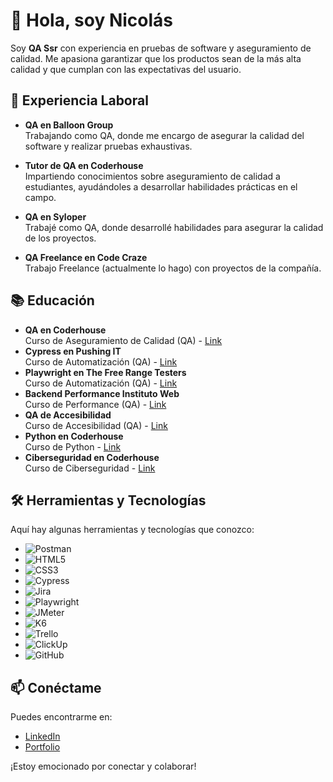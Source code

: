 # 👋 Hola, soy Nicolás


Soy **QA Ssr** con experiencia en pruebas de software y aseguramiento de calidad. Me apasiona garantizar que los productos sean de la más alta calidad y que cumplan con las expectativas del usuario.

## 💼 Experiencia Laboral

- **QA en Balloon Group**  
  Trabajando como QA, donde me encargo de asegurar la calidad del software y realizar pruebas exhaustivas.
  
- **Tutor de QA en Coderhouse**  
  Impartiendo conocimientos sobre aseguramiento de calidad a estudiantes, ayudándoles a desarrollar habilidades prácticas en el campo.
  
- **QA en Syloper**  
  Trabajé como QA, donde desarrollé habilidades para asegurar la calidad de los proyectos.

- **QA Freelance en Code Craze**  
  Trabajo Freelance (actualmente lo hago) con proyectos de la compañía.

## 📚 Educación

- **QA en Coderhouse**  
  Curso de Aseguramiento de Calidad (QA) - [Link](https://www.coderhouse.com)
- **Cypress en Pushing IT**  
  Curso de Automatización (QA) - [Link](https://www.linkedin.com/company/pushing-it/posts/?feedView=all)
- **Playwright en The Free Range Testers**  
  Curso de Automatización (QA) - [Link](https://www.freerangetesters.com/)
- **Backend Performance Instituto Web**  
  Curso de Performance (QA) - [Link](https://institutoweb.com.ar/)
- **QA de Accesibilidad**  
  Curso de Accesibilidad (QA) - [Link](https://www.capacitacioninclusiva.com/)
- **Python en Coderhouse**  
  Curso de Python - [Link](https://www.coderhouse.com)
- **Ciberseguridad en Coderhouse**  
  Curso de Ciberseguridad - [Link](https://www.coderhouse.com)

## 🛠️ Herramientas y Tecnologías

Aquí hay algunas herramientas y tecnologías que conozco:

- ![Postman](https://img.shields.io/badge/Postman-FF6C37?style=flat&logo=postman&logoColor=white)
- ![HTML5](https://img.shields.io/badge/HTML5-E34F26?style=flat&logo=html5&logoColor=white)
- ![CSS3](https://img.shields.io/badge/CSS3-1572B6?style=flat&logo=css3&logoColor=white)
- ![Cypress](https://img.shields.io/badge/Cypress-17202C?style=flat&logo=cypress&logoColor=white)
- ![Jira](https://img.shields.io/badge/Jira-0052CC?style=flat&logo=jira&logoColor=white)
- ![Playwright](https://img.shields.io/badge/Playwright-00BFFF?style=flat&logo=playwright&logoColor=white)
- ![JMeter](https://img.shields.io/badge/JMeter-D22128?style=flat&logo=apache-jmeter&logoColor=white)
- ![K6](https://img.shields.io/badge/k6-00BFFF?style=flat&logo=k6&logoColor=white)
- ![Trello](https://img.shields.io/badge/Trello-0052CC?style=flat&logo=trello&logoColor=white)
- ![ClickUp](https://img.shields.io/badge/ClickUp-7E3AF2?style=flat&logo=clickup&logoColor=white)
- ![GitHub](https://img.shields.io/badge/GitHub-181717?style=flat&logo=github&logoColor=white)

## 📫 Conéctame

Puedes encontrarme en:

- [LinkedIn](https://www.linkedin.com/in/nicolas-dondo/)
- [Portfolio](https://portfolio-nico-dondo.vercel.app/)

¡Estoy emocionado por conectar y colaborar!
